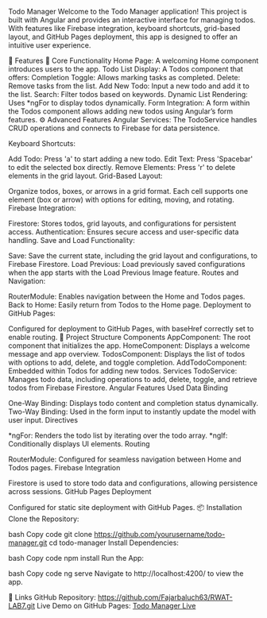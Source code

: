  Todo Manager
Welcome to the Todo Manager application! This project is built with Angular and provides an interactive interface for managing todos. With features like Firebase integration, keyboard shortcuts, grid-based layout, and GitHub Pages deployment, this app is designed to offer an intuitive user experience.

🚀 Features
🌟 Core Functionality
Home Page: A welcoming Home component introduces users to the app.
Todo List Display: A Todos component that offers:
Completion Toggle: Allows marking tasks as completed.
Delete: Remove tasks from the list.
Add New Todo: Input a new todo and add it to the list.
Search: Filter todos based on keywords.
Dynamic List Rendering: Uses *ngFor to display todos dynamically.
Form Integration: A form within the Todos component allows adding new todos using Angular’s form features.
⚙️ Advanced Features
Angular Services: The TodoService handles CRUD operations and connects to Firebase for data persistence.

Keyboard Shortcuts:

Add Todo: Press 'a' to start adding a new todo.
Edit Text: Press 'Spacebar' to edit the selected box directly.
Remove Elements: Press 'r' to delete elements in the grid layout.
Grid-Based Layout:

Organize todos, boxes, or arrows in a grid format.
Each cell supports one element (box or arrow) with options for editing, moving, and rotating.
Firebase Integration:

Firestore: Stores todos, grid layouts, and configurations for persistent access.
Authentication: Ensures secure access and user-specific data handling.
Save and Load Functionality:

Save: Save the current state, including the grid layout and configurations, to Firebase Firestore.
Load Previous: Load previously saved configurations when the app starts with the Load Previous Image feature.
Routes and Navigation:

RouterModule: Enables navigation between the Home and Todos pages.
Back to Home: Easily return from Todos to the Home page.
Deployment to GitHub Pages:

Configured for deployment to GitHub Pages, with baseHref correctly set to enable routing.
📁 Project Structure
Components
AppComponent: The root component that initializes the app.
HomeComponent: Displays a welcome message and app overview.
TodosComponent: Displays the list of todos with options to add, delete, and toggle completion.
AddTodoComponent: Embedded within Todos for adding new todos.
Services
TodoService: Manages todo data, including operations to add, delete, toggle, and retrieve todos from Firebase Firestore.
Angular Features Used
Data Binding

One-Way Binding: Displays todo content and completion status dynamically.
Two-Way Binding: Used in the form input to instantly update the model with user input.
Directives

*ngFor: Renders the todo list by iterating over the todo array.
*ngIf: Conditionally displays UI elements.
Routing

RouterModule: Configured for seamless navigation between Home and Todos pages.
Firebase Integration

Firestore is used to store todo data and configurations, allowing persistence across sessions.
GitHub Pages Deployment

Configured for static site deployment with GitHub Pages.
📦 Installation
Clone the Repository:

bash
Copy code
git clone https://github.com/yourusername/todo-manager.git
cd todo-manager
Install Dependencies:

bash
Copy code
npm install
Run the App:

bash
Copy code
ng serve
Navigate to http://localhost:4200/ to view the app.

🔗 Links
GitHub Repository: https://github.com/Fajarbaluch63/RWAT-LAB7.git
Live Demo on GitHub Pages: [Todo Manager Live](https://fajarbaluch63.github.io/RWAT-LAB7/)


